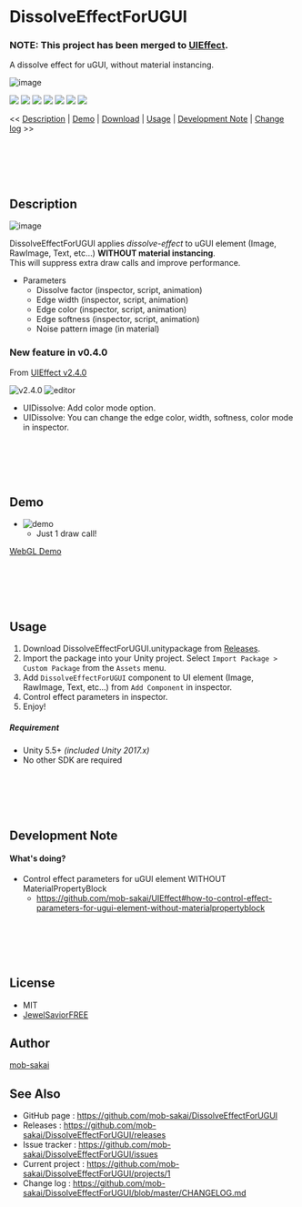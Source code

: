 DissolveEffectForUGUI
===

### NOTE: This project has been merged to [UIEffect](https://github.com/mob-sakai/UIEffect).

A dissolve effect for uGUI, without material instancing.

![image](https://user-images.githubusercontent.com/12690315/40378145-a7c0c8e0-5e2d-11e8-8cdd-70e40bcf0c71.png)

[![](https://img.shields.io/github/release/mob-sakai/DissolveEffectForUGUI.svg?label=latest%20version)](https://github.com/mob-sakai/DissolveEffectForUGUI/release)
[![](https://img.shields.io/github/release-date/mob-sakai/DissolveEffectForUGUI.svg)](https://github.com/mob-sakai/DissolveEffectForUGUI/releases)
![](https://img.shields.io/badge/requirement-Unity%205.5%2B-green.svg)
[![](https://img.shields.io/github/license/mob-sakai/DissolveEffectForUGUI.svg)](https://github.com/mob-sakai/DissolveEffectForUGUI/blob/master/LICENSE.txt)
[![](https://img.shields.io/github/last-commit/mob-sakai/DissolveEffectForUGUI/develop.svg?label=last%20commit)](https://github.com/mob-sakai/DissolveEffectForUGUI/commits/develop)
[![](https://img.shields.io/github/issues/mob-sakai/DissolveEffectForUGUI.svg)](https://github.com/mob-sakai/DissolveEffectForUGUI/issues)
[![](https://img.shields.io/github/commits-since/mob-sakai/DissolveEffectForUGUI/latest.svg)](https://github.com/mob-sakai/DissolveEffectForUGUI/compare/master...develop)


<< [Description](#Description) | [Demo](#demo) | [Download](https://github.com/mob-sakai/DissolveEffectForUGUI/releases) | [Usage](#usage) | [Development Note](#development-note) | [Change log](https://github.com/mob-sakai/DissolveEffectForUGUI/blob/develop/CHANGELOG.md) >>



<br><br><br><br>
## Description

![image](https://user-images.githubusercontent.com/12690315/40378124-978278e8-5e2d-11e8-9b16-96aaa8c7bc87.png)

DissolveEffectForUGUI applies _dissolve-effect_ to uGUI element (Image, RawImage, Text, etc...) **WITHOUT material instancing**.  
This will suppress extra draw calls and improve performance.

* Parameters
    * Dissolve factor (inspector, script, animation)
    * Edge width (inspector, script, animation)
    * Edge color (inspector, script, animation)
    * Edge softness (inspector, script, animation)
    * Noise pattern image (in material)



### New feature in v0.4.0

From [UIEffect v2.4.0](https://github.com/mob-sakai/UIEffect)

![v2.4.0](https://user-images.githubusercontent.com/12690315/40294019-a0bfb8aa-5d0e-11e8-8451-873502db6a99.gif)
![editor](https://user-images.githubusercontent.com/12690315/40294212-9e1b1ce2-5d0f-11e8-88ce-78a8c0523dc2.png)

* UIDissolve: Add color mode option.
* UIDissolve: You can change the edge color, width, softness, color mode in inspector.


<br><br><br><br>
## Demo

* ![demo](https://user-images.githubusercontent.com/12690315/39131616-dcf7ea60-474a-11e8-8e20-f9e5bd8b3f5c.gif)
    * Just 1 draw call!

[WebGL Demo](http://mob-sakai.github.io/DissolveEffectForUGUI)


<br><br><br><br>
## Usage

1. Download DissolveEffectForUGUI.unitypackage from [Releases](https://github.com/mob-sakai/DissolveEffectForUGUI/releases).
1. Import the package into your Unity project. Select `Import Package > Custom Package` from the `Assets` menu.
1. Add `DissolveEffectForUGUI` component to UI element (Image, RawImage, Text, etc...) from `Add Component` in inspector.
1. Control effect parameters in inspector.  
1. Enjoy!


##### Requirement

* Unity 5.5+ *(included Unity 2017.x)*
* No other SDK are required



<br><br><br><br>
## Development Note

#### What's doing?

* Control effect parameters for uGUI element WITHOUT MaterialPropertyBlock
    * https://github.com/mob-sakai/UIEffect#how-to-control-effect-parameters-for-ugui-element-without-materialpropertyblock



<br><br><br><br>
## License

* MIT
* [JewelSaviorFREE](http://www.jewel-s.jp/)



## Author

[mob-sakai](https://github.com/mob-sakai)



## See Also

* GitHub page : https://github.com/mob-sakai/DissolveEffectForUGUI
* Releases : https://github.com/mob-sakai/DissolveEffectForUGUI/releases
* Issue tracker : https://github.com/mob-sakai/DissolveEffectForUGUI/issues
* Current project : https://github.com/mob-sakai/DissolveEffectForUGUI/projects/1
* Change log : https://github.com/mob-sakai/DissolveEffectForUGUI/blob/master/CHANGELOG.md
